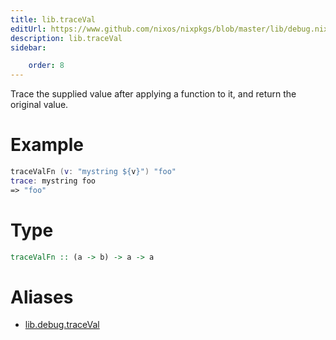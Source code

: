 ```yaml
---
title: lib.traceVal
editUrl: https://www.github.com/nixos/nixpkgs/blob/master/lib/debug.nix#L83C5
description: lib.traceVal
sidebar:

    order: 8
---
```


Trace the supplied value after applying a function to it, and
return the original value.

# Example

```nix
traceValFn (v: "mystring ${v}") "foo"
trace: mystring foo
=> "foo"
```

# Type

```haskell
traceValFn :: (a -> b) -> a -> a
```


# Aliases

- [lib.debug.traceVal](./reference/lib/debug/lib-debug-traceVal)


